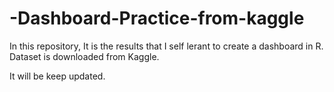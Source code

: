 # -Dashboard-Practice-from-kaggle
In this repository, It is the results that I self lerant to create a dashboard in R. Dataset is downloaded from Kaggle. 

It will be keep updated. 
